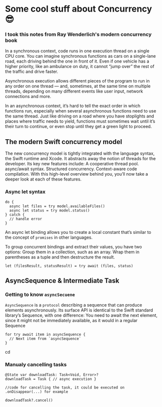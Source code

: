 # Some cool stuff about Concurrency 😎
### I took this notes from Ray Wenderlich's modern concurrency book 

In a synchronous context, code runs in one execution thread on a single CPU core. You can imagine synchronous functions as cars on a single-lane road, each driving behind the one in front of it. Even if one vehicle has a higher priority, like an ambulance on duty, it cannot “jump over” the rest of the traffic and drive faster.

Asynchronous execution allows different pieces of the program to run in any order on one thread — and, sometimes, at the same time on multiple threads, depending on many different events like user input, network connections and more.

In an asynchronous context, it’s hard to tell the exact order in which functions run, especially when several asynchronous functions need to use the same thread. Just like driving on a road where you have stoplights and places where traffic needs to yield, functions must sometimes wait until it’s their turn to continue, or even stop until they get a green light to proceed.

## The modern Swift concurrency model
The new concurrency model is tightly integrated with the language syntax, the Swift runtime and Xcode. It abstracts away the notion of threads for the developer. Its key new features include:
A cooperative thread pool.
async/await syntax.
Structured concurrency.
Context-aware code compilation.
With this high-level overview behind you, you’ll now take a deeper look at each of these features.

### Async let syntax
```
do {
  async let files = try model.availableFiles()
  async let status = try model.status()
} catch {
  // handle error
}
```

An async let binding allows you to create a local constant that’s similar to the concept of `promises` in other languages.

To group concurrent bindings and extract their values, you have two options:
Group them in a collection, such as an array.
Wrap them in parentheses as a tuple and then destructure the result.

``` 
let (filesResult, statusResult) = try await (files, status)
```
## AsyncSequence & Intermediate Task

### Getting to know `asyncSecuene`

`AsyncSequence` is a `protocol` describing a sequence that can produce elements asynchronously. Its surface API is identical to the Swift standard library’s Sequence, with one difference: You need to await the next element, since it might not be immediately available, as it would in a regular Sequence

```
for try await item in asyncSequence {
  // Next item from `asyncSequence`
}
```

cd


### Manualy cancelling tasks
``` 
@State var downloadTask: Task<Void, Error>? 
downloadTask = Task { // async execution }

//code for cancelling the task, it could be executed on .onDisappear(...) for example

downloadTask?.cancel()
```

